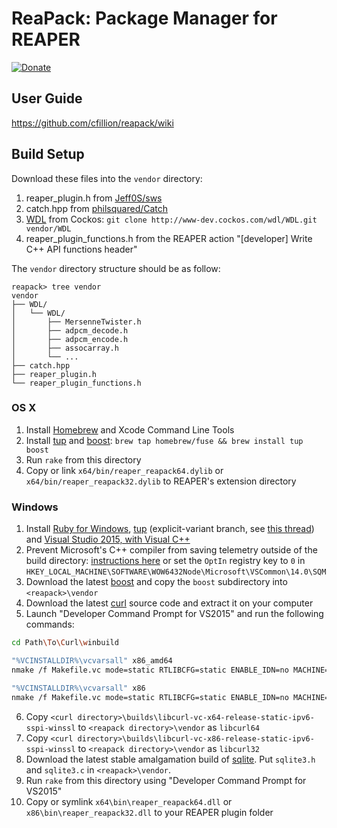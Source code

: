 # ReaPack: Package Manager for REAPER

[![Donate](https://www.paypalobjects.com/webstatic/en_US/btn/btn_donate_74x21.png)](https://www.paypal.com/cgi-bin/webscr?cmd=_donations&business=T3DEWBQJAV7WL&lc=CA&item_name=ReaPack%3a%20Package%20Manager%20for%20REAPER&no_note=0&cn=Custom%20message&no_shipping=1&currency_code=CAD&bn=PP%2dDonationsBF%3abtn_donateCC_LG%2egif%3aNonHosted)

## User Guide

https://github.com/cfillion/reapack/wiki

## Build Setup

Download these files into the `vendor` directory:

1. reaper_plugin.h from
  [Jeff0S/sws](https://github.com/Jeff0S/sws/raw/master/reaper/reaper_plugin.h)
2. catch.hpp from
  [philsquared/Catch](https://github.com/philsquared/Catch/raw/master/single_include/catch.hpp)
3. [WDL](http://www.cockos.com/wdl/) from Cockos:
  `git clone http://www-dev.cockos.com/wdl/WDL.git vendor/WDL`
4. reaper_plugin_functions.h from the REAPER action
  "[developer] Write C++ API functions header"

The `vendor` directory structure should be as follow:

```
reapack> tree vendor
vendor
├── WDL/
│   └── WDL/
│       ├── MersenneTwister.h
│       ├── adpcm_decode.h
│       ├── adpcm_encode.h
│       ├── assocarray.h
│       └── ...
├── catch.hpp
├── reaper_plugin.h
└── reaper_plugin_functions.h
```

### OS X

1. Install [Homebrew](http://brew.sh/) and Xcode Command Line Tools
2. Install [tup](http://gittup.org/tup/) and [boost](http://www.boost.org/):
  `brew tap homebrew/fuse && brew install tup boost`
3. Run `rake` from this directory
4. Copy or link `x64/bin/reaper_reapack64.dylib` or `x64/bin/reaper_reapack32.dylib`
   to REAPER's extension directory

### Windows

1. Install [Ruby for Windows](http://rubyinstaller.org/),
  [tup](http://gittup.org/tup/win32/tup-explicit-variant-v0.7.3-45-gcf6a829.zip)
  (explicit-variant branch, see [this
  thread](https://groups.google.com/d/topic/tup-users/UNUSE15PQdA/discussion))
  and [Visual Studio 2015, with Visual C++](https://www.visualstudio.com/products/visual-studio-community-vs)
2. Prevent Microsoft's C++ compiler from saving telemetry outside of the build directory:
   [instructions here](https://msdn.microsoft.com/en-us/library/ee225238.aspx#Anchor_5)
   or set the `OptIn` registry key to `0` in
   `HKEY_LOCAL_MACHINE\SOFTWARE\WOW6432Node\Microsoft\VSCommon\14.0\SQM`
3. Download the latest [boost](http://www.boost.org/) and copy the
  `boost` subdirectory into `<reapack>\vendor`
4. Download the latest [curl](http://curl.haxx.se/download.html) source
  code and extract it on your computer
5. Launch "Developer Command Prompt for VS2015" and run the following commands:
  ```sh
  cd Path\To\Curl\winbuild
  
  "%VCINSTALLDIR%\vcvarsall" x86_amd64
  nmake /f Makefile.vc mode=static RTLIBCFG=static ENABLE_IDN=no MACHINE=x64
  
  "%VCINSTALLDIR%\vcvarsall" x86
  nmake /f Makefile.vc mode=static RTLIBCFG=static ENABLE_IDN=no MACHINE=x86
  ```
6. Copy `<curl directory>\builds\libcurl-vc-x64-release-static-ipv6-sspi-winssl`
  to `<reapack directory>\vendor` as `libcurl64`
7. Copy `<curl directory>\builds\libcurl-vc-x86-release-static-ipv6-sspi-winssl`
  to `<reapack directory>\vendor` as `libcurl32`
8. Download the latest stable amalgamation build of [sqlite](https://www.sqlite.org/download.html).
   Put `sqlite3.h` and `sqlite3.c` in `<reapack>\vendor`.
9. Run `rake` from this directory using
  "Developer Command Prompt for VS2015"
10. Copy or symlink `x64\bin\reaper_reapack64.dll` or `x86\bin\reaper_reapack32.dll`
   to your REAPER plugin folder
